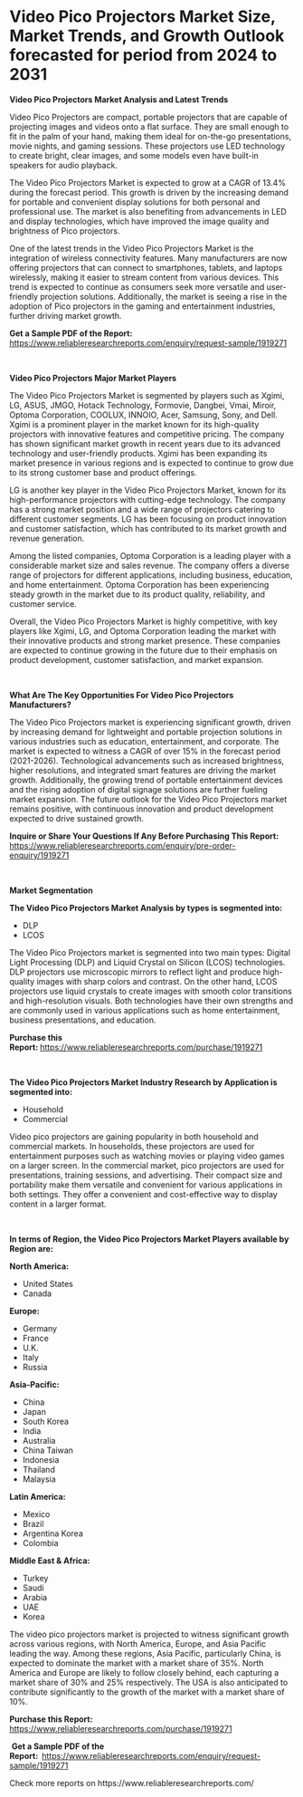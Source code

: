 <p><h1>Video Pico Projectors Market Size, Market Trends, and Growth Outlook forecasted for period from 2024 to 2031</h1></p><p><strong>Video Pico Projectors Market Analysis and Latest Trends</strong></p>
<p><p>Video Pico Projectors are compact, portable projectors that are capable of projecting images and videos onto a flat surface. They are small enough to fit in the palm of your hand, making them ideal for on-the-go presentations, movie nights, and gaming sessions. These projectors use LED technology to create bright, clear images, and some models even have built-in speakers for audio playback.</p><p>The Video Pico Projectors Market is expected to grow at a CAGR of 13.4% during the forecast period. This growth is driven by the increasing demand for portable and convenient display solutions for both personal and professional use. The market is also benefiting from advancements in LED and display technologies, which have improved the image quality and brightness of Pico projectors.</p><p>One of the latest trends in the Video Pico Projectors Market is the integration of wireless connectivity features. Many manufacturers are now offering projectors that can connect to smartphones, tablets, and laptops wirelessly, making it easier to stream content from various devices. This trend is expected to continue as consumers seek more versatile and user-friendly projection solutions. Additionally, the market is seeing a rise in the adoption of Pico projectors in the gaming and entertainment industries, further driving market growth.</p></p>
<p><strong>Get a Sample PDF of the Report:&nbsp;</strong> <a href="https://www.reliableresearchreports.com/enquiry/request-sample/1919271">https://www.reliableresearchreports.com/enquiry/request-sample/1919271</a></p>
<p>&nbsp;</p>
<p><strong>Video Pico Projectors Major Market Players</strong></p>
<p><p>The Video Pico Projectors Market is segmented by players such as Xgimi, LG, ASUS, JMGO, Hotack Technology, Formovie, Dangbei, Vmai, Miroir, Optoma Corporation, COOLUX, INNOIO, Acer, Samsung, Sony, and Dell. Xgimi is a prominent player in the market known for its high-quality projectors with innovative features and competitive pricing. The company has shown significant market growth in recent years due to its advanced technology and user-friendly products. Xgimi has been expanding its market presence in various regions and is expected to continue to grow due to its strong customer base and product offerings.</p><p>LG is another key player in the Video Pico Projectors Market, known for its high-performance projectors with cutting-edge technology. The company has a strong market position and a wide range of projectors catering to different customer segments. LG has been focusing on product innovation and customer satisfaction, which has contributed to its market growth and revenue generation.</p><p>Among the listed companies, Optoma Corporation is a leading player with a considerable market size and sales revenue. The company offers a diverse range of projectors for different applications, including business, education, and home entertainment. Optoma Corporation has been experiencing steady growth in the market due to its product quality, reliability, and customer service.</p><p>Overall, the Video Pico Projectors Market is highly competitive, with key players like Xgimi, LG, and Optoma Corporation leading the market with their innovative products and strong market presence. These companies are expected to continue growing in the future due to their emphasis on product development, customer satisfaction, and market expansion.</p></p>
<p>&nbsp;</p>
<p><strong>What Are The Key Opportunities For Video Pico Projectors Manufacturers?</strong></p>
<p><p>The Video Pico Projectors market is experiencing significant growth, driven by increasing demand for lightweight and portable projection solutions in various industries such as education, entertainment, and corporate. The market is expected to witness a CAGR of over 15% in the forecast period (2021-2026). Technological advancements such as increased brightness, higher resolutions, and integrated smart features are driving the market growth. Additionally, the growing trend of portable entertainment devices and the rising adoption of digital signage solutions are further fueling market expansion. The future outlook for the Video Pico Projectors market remains positive, with continuous innovation and product development expected to drive sustained growth.</p></p>
<p><strong>Inquire or Share Your Questions If Any Before Purchasing This Report:</strong> <a href="https://www.reliableresearchreports.com/enquiry/pre-order-enquiry/1919271">https://www.reliableresearchreports.com/enquiry/pre-order-enquiry/1919271</a></p>
<p>&nbsp;</p>
<p><strong>Market Segmentation</strong></p>
<p><strong>The Video Pico Projectors Market Analysis by types is segmented into:</strong></p>
<p><ul><li>DLP</li><li>LCOS</li></ul></p>
<p><p>The Video Pico Projectors market is segmented into two main types: Digital Light Processing (DLP) and Liquid Crystal on Silicon (LCOS) technologies. DLP projectors use microscopic mirrors to reflect light and produce high-quality images with sharp colors and contrast. On the other hand, LCOS projectors use liquid crystals to create images with smooth color transitions and high-resolution visuals. Both technologies have their own strengths and are commonly used in various applications such as home entertainment, business presentations, and education.</p></p>
<p><strong>Purchase this Report:&nbsp;</strong><a href="https://www.reliableresearchreports.com/purchase/1919271">https://www.reliableresearchreports.com/purchase/1919271</a></p>
<p>&nbsp;</p>
<p><strong>The Video Pico Projectors Market Industry Research by Application is segmented into:</strong></p>
<p><ul><li>Household</li><li>Commercial</li></ul></p>
<p><p>Video pico projectors are gaining popularity in both household and commercial markets. In households, these projectors are used for entertainment purposes such as watching movies or playing video games on a larger screen. In the commercial market, pico projectors are used for presentations, training sessions, and advertising. Their compact size and portability make them versatile and convenient for various applications in both settings. They offer a convenient and cost-effective way to display content in a larger format.</p></p>
<p>&nbsp;</p>
<p><strong>In terms of Region, the Video Pico Projectors Market Players available by Region are:</strong></p>
<p>
    <p> <strong> North America: </strong>
        <ul>
            <li>United States</li>
            <li>Canada</li>
        </ul>
        </p> 
    <p> <strong> Europe: </strong>
        <ul>
            <li>Germany</li>
            <li>France</li>
            <li>U.K.</li>
            <li>Italy</li>
            <li>Russia</li>
        </ul>
        </p> 
    <p> <strong> Asia-Pacific: </strong>
        <ul>
            <li>China</li>
            <li>Japan</li>
            <li>South Korea</li>
            <li>India</li>
            <li>Australia</li>
            <li>China Taiwan</li>
            <li>Indonesia</li>
            <li>Thailand</li>
            <li>Malaysia</li>
        </ul>
        </p> 
    <p> <strong> Latin America: </strong>
        <ul>
            <li>Mexico</li>
            <li>Brazil</li>
            <li>Argentina Korea</li>
            <li>Colombia</li>
        </ul>
        </p> 
    <p> <strong> Middle East & Africa: </strong>
        <ul>
            <li>Turkey</li>
            <li>Saudi</li>
            <li>Arabia</li>
            <li>UAE</li>
            <li>Korea</li>
        </ul>
    </p>
    </p>
<p><p>The video pico projectors market is projected to witness significant growth across various regions, with North America, Europe, and Asia Pacific leading the way. Among these regions, Asia Pacific, particularly China, is expected to dominate the market with a market share of 35%. North America and Europe are likely to follow closely behind, each capturing a market share of 30% and 25% respectively. The USA is also anticipated to contribute significantly to the growth of the market with a market share of 10%.</p></p>
<p><strong>Purchase this Report: </strong><a href="https://www.reliableresearchreports.com/purchase/1919271">https://www.reliableresearchreports.com/purchase/1919271</a></p>
<p>&nbsp;<strong>Get a Sample PDF of the Report:&nbsp;&nbsp;</strong><a href="https://www.reliableresearchreports.com/enquiry/request-sample/1919271">https://www.reliableresearchreports.com/enquiry/request-sample/1919271</a></p>
<p><strong></strong></p>
<p>Check more reports on https://www.reliableresearchreports.com/</p>